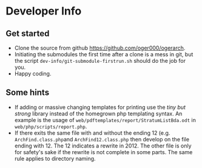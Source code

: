 
# Developer Info

## Get started
- Clone the source from github <https://github.com/oger000/ogerarch>.
- Initiating the submodules the first time after a clone is a mess in git, but the script `dev-info/git-submodule-firstrun.sh` should do the job for you.
- Happy coding.

## Some hints
- If adding or massive changing templates for printing use the _tiny but strong_ library instead of the homegrown php templating syntax. An example is the usage of `web/pdftemplates/report/StratumListBda.odt` in `web/php/scripts/report.php`.
- If there exits the same file with and without the ending 12 (e.g. `ArchFind.class.php`and `ArchFind12.class.php` then develop on the file ending with 12. The 12 indicates a rewrite in 2012. The other file is only for safety's sake if the rewrite is not complete in some parts. The same rule applies to directory naming.
